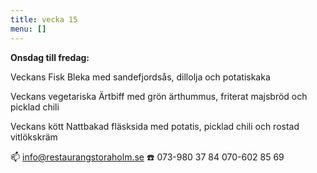 ```yaml
---
title: vecka 15
menu: []
---
```

**Onsdag till fredag:**

Veckans Fisk
Bleka med sandefjordsås, dillolja och potatiskaka


Veckans vegetariska
Ärtbiff med grön ärthummus, friterat majsbröd och picklad chili


Veckans kött
Nattbakad fläsksida med potatis, picklad chili och rostad vitlökskräm

📫 info@restaurangstoraholm.se
☎️ 073-980 37 84
070-602 85 69